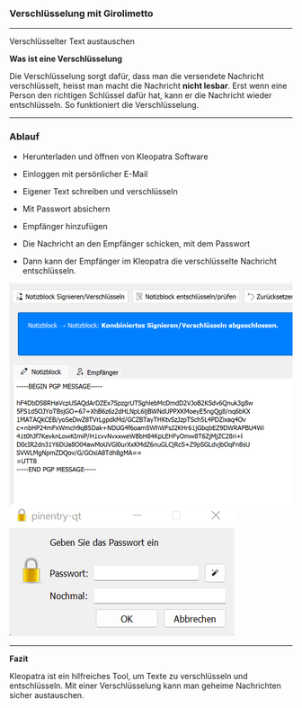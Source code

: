 ### Verschlüsselung mit Girolimetto

---

Verschlüsselter Text austauschen

**Was ist eine Verschlüsselung**

Die Verschlüsselung sorgt dafür, dass man die versendete Nachricht verschlüsselt, heisst man macht die Nachricht **nicht lesbar**. Erst wenn eine Person den richtigen Schlüssel dafür hat, kann er die Nachricht wieder entschlüsseln. So funktioniert die Verschlüsselung.

---

### Ablauf

- Herunterladen und öffnen von Kleopatra Software

- Einloggen mit persönlicher E-Mail

- Eigener Text schreiben und verschlüsseln

- Mit Passwort absichern

- Empfänger hinzufügen

- Die Nachricht an den Empfänger schicken, mit dem Passwort

- Dann kann der Empfänger im Kleopatra die verschlüsselte Nachricht entschlüsseln.

![Verschlüsselung](/images/kleoptra.png)
![pw](/images/pw.png)

---

**Fazit**

Kleopatra ist ein hilfreiches Tool, um Texte zu verschlüsseln und entschlüsseln. Mit einer Verschlüsselung kann man geheime Nachrichten sicher austauschen.
